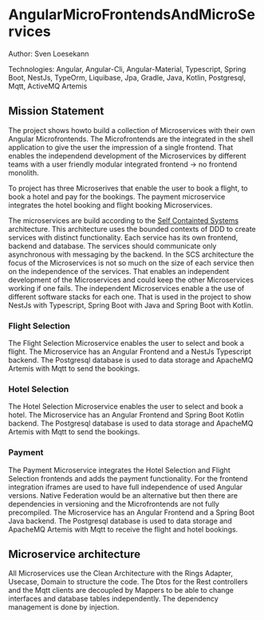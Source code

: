 # AngularMicroFrontendsAndMicroServices

Author: Sven Loesekann

Technologies: Angular, Angular-Cli, Angular-Material, Typescript, Spring Boot, NestJs, TypeOrm, Liquibase, Jpa, Gradle, Java, Kotlin, Postgresql, Mqtt, ActiveMQ Artemis

## Mission Statement
The project shows howto build a collection of Microservices with their own Angular Microfrontends. The Microfrontends are the integrated in the shell application to give the user the impression of a single frontend. That enables the independend development of the Microservices by different teams with a user friendly modular integrated frontend -> no frontend monolith. 

To project has three Microserives that enable the user to book a flight, to book a hotel and pay for the bookings. The payment microservice integrates the hotel booking and flight booking Microservices. 

The microservices are build according to the [Self Containted Systems](https://scs-architecture.org/) architecture. This architecture uses the bounded contexts of DDD to create services with distinct functionality. Each service has its own frontend, backend and database. The services should communicate only asynchronous with messaging by the backend. In the SCS architecture the focus of the Microservices is not so much on the size of each service then on the independence of the services. That enables an independent development of the Microservices and could keep the other Microservices working if one fails. The independent Microservices enable a the use of different software stacks for each one. That is used in the project to show NestJs with Typescript, Spring Boot with Java and Spring Boot with Kotlin.

### Flight Selection
The Flight Selection Microservice enables the user to select and book a flight. The Microservice has an Angular Frontend and a NestJs Typescript backend. The Postgresql  database is used to data storage and ApacheMQ Artemis with Mqtt to send the bookings.

### Hotel Selection
The Hotel Selection Microservice enables the user to select and book a hotel. The Microservice has an Angular Frontend and Spring Boot Kotlin backend. The Postgresql  database is used to data storage and ApacheMQ Artemis with Mqtt to send the bookings.

### Payment 
The Payment Microservice integrates the Hotel Selection and Flight Selection frontends and adds the payment functionality. For the frontend integration iframes are used to have full independence of used Angular versions. Native Federation would be an alternative but then there are dependencies in versioning and the Microfrontends are not fully precompiled. The Microservice has an Angular Frontend and a Spring Boot Java backend. The Postgresql  database is used to data storage and ApacheMQ Artemis with Mqtt to receive the flight and hotel bookings.

## Microservice architecture
All Microservices use the Clean Architecture with the Rings Adapter, Usecase, Domain to structure the code. The Dtos for the Rest controllers and the Mqtt clients are decoupled by Mappers to be able to change interfaces and database tables independently. The dependency management is done by injection.

